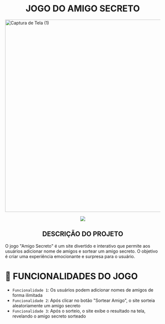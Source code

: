 <h1 align="center"> JOGO DO AMIGO SECRETO </h1>
<img width="1340" height="625" alt="Captura de Tela (1)" src="https://github.com/user-attachments/assets/e4a3906d-0a58-469d-a7dd-c09afc0f5266" /> 
<p align="center">
<img loading="lazy" src="https://img.shields.io/static/v1?label=STATUS&message=EM&%20DESENVOLVIMENTO&color=GREEN&style=for-the-badge"/>
</p> 

<h2 align="center"> DESCRIÇÃO DO PROJETO </h2>
O jogo "Amigo Secreto" é um site divertido e interativo que permite aos usuários adicionar nome de amigos e sortear um amigo secreto. O objetivo é criar uma experiência emocionante e surpresa para o usuário.

# :hammer: FUNCIONALIDADES DO JOGO
- `Funcionalidade 1`: Os usuários podem adicionar nomes de amigos de forma ilimitada 
- `Funcionalidade 2`: Após clicar no botão "Sortear Amigo", o site sorteia aleatoriamente um amigo secreto 
- `Funcionalidade 3`: Após o sorteio, o site exibe o resultado na tela, revelando o amigo secreto sorteado
